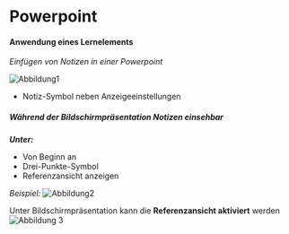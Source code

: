 # Powerpoint
#### Anwendung eines Lernelements

_Einfügen von Notizen in einer Powerpoint_


![Abbildung1](https://support.content.office.net/de-de/media/9a7ee826-15f3-4422-88df-e3c86ed28e76.png "1. Abbildung: https://support.microsoft.com")

- Notiz-Symbol neben Anzeigeeinstellungen 


##### Während der Bildschirmpräsentation Notizen einsehbar

_**Unter:**_ 
- Von Beginn an 
- Drei-Punkte-Symbol
- Referenzansicht anzeigen


_Beispiel:_
![Abbildung2](https://support.content.office.net/de-de/media/ad074b3d-78e1-45d2-a514-c990d04818fd.png "2. Abbildung: https://support.microsoft.com")

Unter Bildschirmpräsentation kann die **Referenzansicht aktiviert** werden
![Abbildung 3](https://support.content.office.net/de-de/media/6a1333b9-e386-4579-b8f0-051aed6e5ab8.png "3. Abbildung: https://support.microsoft.com" )